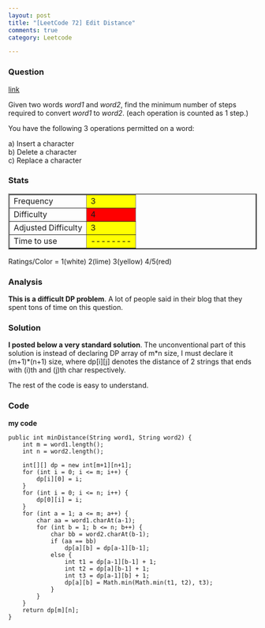 ```yaml
---
layout: post
title: "[LeetCode 72] Edit Distance"
comments: true
category: Leetcode

---
```



### Question 
[link](https://oj.leetcode.com/problems/edit-distance/)

<div class="question-content">
            <p></p><p>
Given two words <i>word1</i> and <i>word2</i>, find the minimum number of steps required to convert <i>word1</i> to <i>word2</i>. (each operation is counted as 1 step.)
</p>

<p>
You have the following 3 operations permitted on a word:
</p>

<p>
a) Insert a character<br>
b) Delete a character<br>
c) Replace a character<br>
</p><p></p>
          </div>

### Stats
<table border="2">
	<tr>
		<td>Frequency</td>
		<td bgcolor="yellow">3</td>
	</tr>
	<tr>
		<td>Difficulty</td>
		<td bgcolor="red">4</td>
	</tr>
	<tr>
		<td>Adjusted Difficulty</td>
		<td bgcolor="yellow">3</td>
	</tr>
	<tr>
		<td>Time to use</td>
		<td bgcolor="yellow">--------</td>
	</tr>
</table>

Ratings/Color = 1(white) 2(lime) 3(yellow) 4/5(red)

### Analysis

__This is a difficult DP problem__. A lot of people said in their blog that they spent tons of time on this question. 

### Solution

__I posted below a very standard solution__. The unconventional part of this solution is instead of declaring DP array of m\*n size, I must declare it (m+1)\*(n+1) size, where dp\[i\]\[j\] denotes the distance of 2 strings that ends with (i)th and (j)th char respectively. 

The rest of the code is easy to understand. 

### Code

__my code__


    public int minDistance(String word1, String word2) {
        int m = word1.length();
        int n = word2.length();

        int[][] dp = new int[m+1][n+1];
        for (int i = 0; i <= m; i++) {
            dp[i][0] = i;
        }
        for (int i = 0; i <= n; i++) {
            dp[0][i] = i;
        }
        for (int a = 1; a <= m; a++) {
            char aa = word1.charAt(a-1);
            for (int b = 1; b <= n; b++) {
                char bb = word2.charAt(b-1);
                if (aa == bb) 
                    dp[a][b] = dp[a-1][b-1];
                else {
                    int t1 = dp[a-1][b-1] + 1;
                    int t2 = dp[a][b-1] + 1;
                    int t3 = dp[a-1][b] + 1;
                    dp[a][b] = Math.min(Math.min(t1, t2), t3);
                }
            }
        }
        return dp[m][n];
    }
